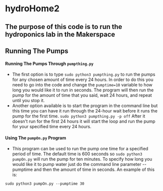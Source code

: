 # hydroHome2
## The purpose of this code is to run the hydroponics lab in the Makerspace
## Running The Pumps
#### Running The Pumps Through `pumpthing.py`
* The first option is to type `sudo python3 pumpthing.py` to run the pumps for any chosen amount of time every 24 hours. In order to do this you need to go into the code and change the `pumptime=10` variable to how long you would like it to run in seconds. The program will then run the pump for the amount of time that you said, wait 24 hours, and repeat until you stop it.
* Another option available is to start the program in the command line but this time you can have it run through the 24-hour wait before it runs the pump for the first time. `sudo python3 pumpthing.py -p off` After it doesn't run for the first 24 hours it will start the loop and run the pump for your specified time every 24 hours.
#### Using The `pumpOn.py` Program
* This program can be used to run the pump one time for a specified period of time. The default time is 600 seconds so `sudo python3 pumpOn.py` will run the pump for ten minutes. To specify how long you would like it to pump water just do the command line parameter --pumptime and then the amount of time in seconds. An example of this is:

`sudo python3 pumpOn.py --pumptime 30`
